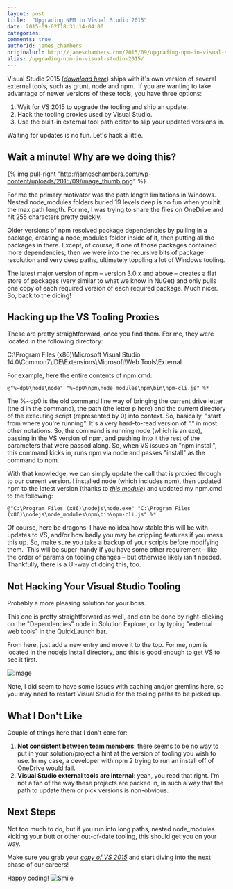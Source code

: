 ```yaml
---
layout: post
title:  "Upgrading NPM in Visual Studio 2015"
date: 2015-09-02T18:31:14-04:00
categories:
comments: true
authorId: james_chambers
originalurl: http://jameschambers.com/2015/09/upgrading-npm-in-visual-studio-2015/
alias: /upgrading-npm-in-visual-studio-2015/
---
```


Visual Studio 2015 ([_download here_][1]) ships with it's own version of several external tools, such as grunt, node and npm.&nbsp; If you are wanting to take advantage of newer versions of these tools, you have three options:

<!--more-->

1. Wait for VS 2015 to upgrade the tooling and ship an update.
2. Hack the tooling proxies used by Visual Studio.
3. Use the built-in external tool path editor to slip your updated versions in.

Waiting for updates is no fun. Let's hack a little.

## Wait a minute! Why are we doing this?

{% img pull-right "http://jameschambers.com/wp-content/uploads/2015/09/image_thumb.png" %}

For me the primary motivator was the path length limitations in Windows. Nested node_modules folders buried 19 levels deep is no fun when you hit the max path length. For me, I was trying to share the files on OneDrive and hit 255 characters pretty quickly.

Older versions of npm resolved package dependencies by pulling in a package, creating a node_modules folder inside of it, then putting all the packages in there. Except, of course, if one of those packages contained more dependencies, then we were into the recursive bits of package resolution and very deep paths, ultimately toppling a lot of Windows tooling.

The latest major version of npm – version 3.0.x and above – creates a flat store of packages (very similar to what we know in NuGet) and only pulls one copy of each required version of each required package. Much nicer. So, back to the dicing!

## Hacking up the VS Tooling Proxies

These are pretty straightforward, once you find them. For me, they were located in the following directory:

C:\Program Files (x86)\Microsoft Visual Studio 14.0\Common7\IDE\Extensions\Microsoft\Web Tools\External

For example, here the entire contents of npm.cmd:

    @"%~dp0\node\node" "%~dp0\npm\node_modules\npm\bin\npm-cli.js" %*

The %~dp0 is the old command line way of bringing the current drive letter (the d in the command), the path (the letter p here) and the current directory of the executing script (represented by 0) into context. So, basically, "start from where you're running". It's a very hard-to-read version of "." in most other notations. So, the command is running node (which is an exe), passing in the VS version of npm, and pushing into it the rest of the parameters that were passed along. So, when VS issues an "npm install", this command kicks in, runs npm via node and passes "install" as the command to npm.

With that knowledge, we can simply update the call that is proxied through to our current version. I installed node (which includes npm), then updated npm to the latest version (thanks to [_this module_][3]) and updated my npm.cmd to the following:

    @"C:\Program Files (x86)\nodejs\node.exe" "C:\Program Files (x86)\nodejs\node_modules\npm\bin\npm-cli.js" %*

Of course, here be dragons: I have no idea how stable this will be with updates to VS, and/or how badly you may be crippling features if you mess this up. So, make sure you take a backup of your scripts before modifying them.&nbsp; This will be super-handy if you have some other requirement – like the order of params on tooling changes – but otherwise likely isn't needed. Thankfully, there is a UI-way of doing this, too.

## Not Hacking Your Visual Studio Tooling

Probably a more pleasing solution for your boss.

This one is pretty straightforward as well, and can be done by right-clicking on the "Dependencies" node in Solution Explorer, or by typing "external web tools" in the QuickLaunch bar.

From here, just add a new entry and move it to the top. For me, npm is located in the nodejs install directory, and this is good enough to get VS to see it first.

![image][4]

Note, I did seem to have some issues with caching and/or gremlins here, so you may need to restart Visual Studio for the tooling paths to be picked up.

## What I Don't Like

Couple of things here that I don't care for:

1. **Not consistent between team members**: there seems to be no way to put in your solution/project a hint at the version of tooling you wish to use. In my case, a developer with npm 2 trying to run an install off of OneDrive would fail.
2. **Visual Studio external tools are internal**: yeah, you read that right. I'm not a fan of the way these projects are packed in, in such a way that the path to update them or pick versions is non-obvious.

## Next Steps

Not too much to do, but if you run into long paths, nested node_modules kicking your butt or other out-of-date tooling, this should get you on your way.

Make sure you grab your [_copy of VS 2015_][1] and start diving into the next phase of our careers!

Happy coding! ![Smile][5]

[1]: https://www.visualstudio.com/?Wt.mc_id=DX_MVP4038205
[3]: https://www.npmjs.com/package/npm-windows-upgrade
[4]: http://jameschambers.com/wp-content/uploads/2015/09/image_thumb1.png "image"
[5]: http://jameschambers.com/wp-content/uploads/2015/09/wlEmoticon-smile.png
  